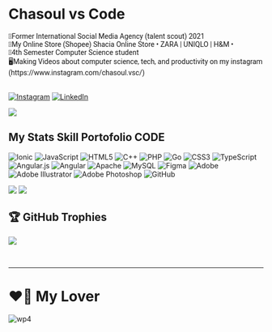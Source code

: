 <H1>Chasoul vs Code</H1>

 <div style="font-family: 'Roboto', sans-serif">
🏅Former International Social Media Agency (talent scout) 2021 <br>
🏅My Online Store (Shopee) Shacia Online Store • ZARA | UNIQLO | H&M • <br>
🏫4th Semester Computer Science student <br>
🖥️Making Videos about computer science, tech, and productivity on my instagram (https://www.instagram.com/chasoul.vsc/) <br>
</div>
<br>

[![Instagram](https://img.shields.io/badge/Instagram-%23E4405F.svg?logo=Instagram&logoColor=white)](https://instagram.com/chasoul.vsc) [![LinkedIn](https://img.shields.io/badge/LinkedIn-%230077B5.svg?logo=linkedin&logoColor=white)](https://linkedin.com/in/chasiul.vsc) <br>

[![](https://visitcount.itsvg.in/api?id=Chasoul-Shibusawa&label=Profile%20Views&color=12&pretty=false)](https://visitcount.itsvg.in)

<h2>My Stats Skill Portofolio CODE</h2>

![Ionic](https://img.shields.io/badge/Ionic-%233880FF.svg?style=for-the-badge&logo=Ionic&logoColor=white) ![JavaScript](https://img.shields.io/badge/javascript-%23323330.svg?style=for-the-badge&logo=javascript&logoColor=%23F7DF1E) ![HTML5](https://img.shields.io/badge/html5-%23E34F26.svg?style=for-the-badge&logo=html5&logoColor=white) ![C++](https://img.shields.io/badge/c++-%2300599C.svg?style=for-the-badge&logo=c%2B%2B&logoColor=white) ![PHP](https://img.shields.io/badge/php-%23777BB4.svg?style=for-the-badge&logo=php&logoColor=white) ![Go](https://img.shields.io/badge/go-%2300ADD8.svg?style=for-the-badge&logo=go&logoColor=white)  ![CSS3](https://img.shields.io/badge/css3-%231572B6.svg?style=for-the-badge&logo=css3&logoColor=white) ![TypeScript](https://img.shields.io/badge/typescript-%23007ACC.svg?style=for-the-badge&logo=typescript&logoColor=white) ![Angular.js](https://img.shields.io/badge/angular.js-%23E23237.svg?style=for-the-badge&logo=angularjs&logoColor=white) ![Angular](https://img.shields.io/badge/angular-%23DD0031.svg?style=for-the-badge&logo=angular&logoColor=white) ![Apache](https://img.shields.io/badge/apache-%23D42029.svg?style=for-the-badge&logo=apache&logoColor=white) ![MySQL](https://img.shields.io/badge/mysql-4479A1.svg?style=for-the-badge&logo=mysql&logoColor=white) ![Figma](https://img.shields.io/badge/figma-%23F24E1E.svg?style=for-the-badge&logo=figma&logoColor=white) ![Adobe](https://img.shields.io/badge/adobe-%23FF0000.svg?style=for-the-badge&logo=adobe&logoColor=white) ![Adobe Illustrator](https://img.shields.io/badge/adobe%20illustrator-%23FF9A00.svg?style=for-the-badge&logo=adobe%20illustrator&logoColor=white) ![Adobe Photoshop](https://img.shields.io/badge/adobe%20photoshop-%2331A8FF.svg?style=for-the-badge&logo=adobe%20photoshop&logoColor=white) ![GitHub](https://img.shields.io/badge/github-%23121011.svg?style=for-the-badge&logo=github&logoColor=white)

![](https://github-readme-streak-stats.herokuapp.com/?user=Chasoul-Shibusawa&theme=dark&hide_border=false)
![](https://github-readme-stats.vercel.app/api/top-langs/?username=Chasoul-Shibusawa&theme=dark&hide_border=false&include_all_commits=true&count_private=false&layout=compact)

## 🏆 GitHub Trophies

![](https://github-profile-trophy.vercel.app/?username=Chasoul-Shibusawa&theme=radical&no-frame=false&no-bg=true&margin-w=4)

<!-- Proudly created with GPRM ( https://gprm.itsvg.in ) -->
<br>
<hr>

# ❤️‍🔥 My Lover

![wp4](https://github.com/Chasoul-Shibusawa/Chasoul-Shibusawa/assets/169629674/aea8f65e-9baa-4930-916f-9302481bcce6)
